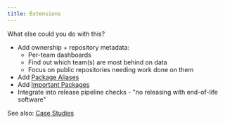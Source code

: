 ```yaml
---
title: Extensions
---
```

What else could you do with this?

- Add ownership + repository metadata:
  - Per-team dashboards
  - Find out which team(s) are most behind on data
  - Focus on public repositories needing work done on them
- Add [Package Aliases](https://dmd.tanna.dev/concepts/package-alias)
- Add [Important Packages](https://dmd.tanna.dev/concepts/important-package/)
- Integrate into release pipeline checks - "no releasing with end-of-life software"

See also: [Case Studies](https://dmd.tanna.dev/case-studies/)
